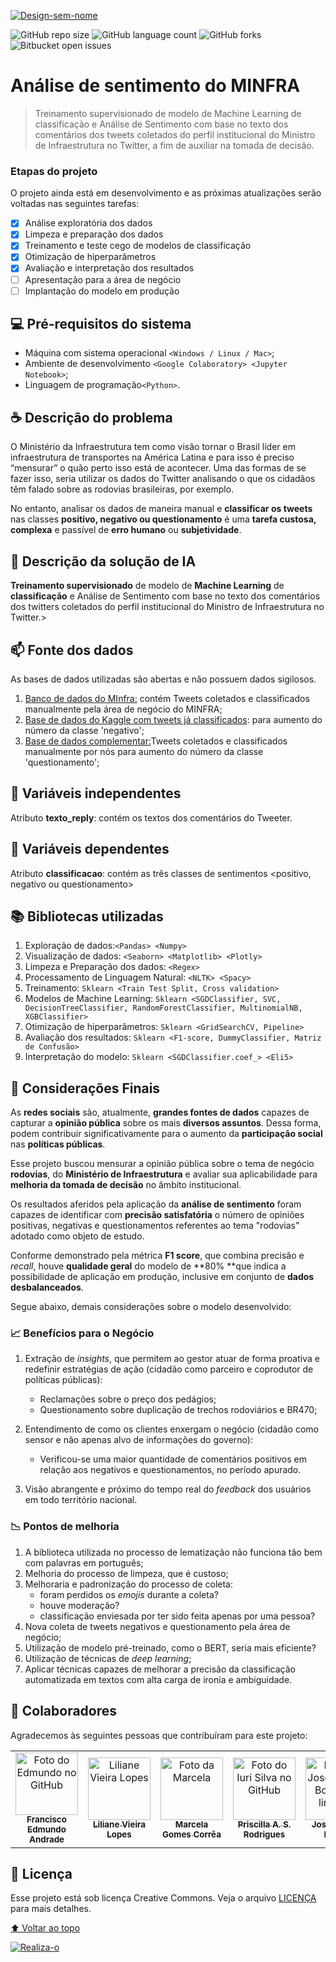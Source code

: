 <a href="https://ibb.co/CspPFFd"><img src="https://i.ibb.co/KzcKHHZ/Design-sem-nome.png" alt="Design-sem-nome" border="0"></a>

<!---Esses são exemplos. Veja https://shields.io para outras pessoas ou para personalizar este conjunto de escudos. Você pode querer incluir dependências, status do projeto e informações de licença aqui--->

![GitHub repo size](https://img.shields.io/github/repo-size/iuricode/README-template?style=for-the-badge)
![GitHub language count](https://img.shields.io/github/languages/count/iuricode/README-template?style=for-the-badge)
![GitHub forks](https://img.shields.io/github/forks/iuricode/README-template?style=for-the-badge)
![Bitbucket open issues](https://img.shields.io/bitbucket/issues/iuricode/README-template?style=for-the-badge)


# Análise de sentimento do MINFRA

> Treinamento supervisionado de modelo de Machine Learning de classificação e Análise de Sentimento com base no texto dos comentários dos tweets coletados  do perfil institucional do Ministro de Infraestrutura no Twitter, a fim de auxiliar na tomada de decisão.


### Etapas do projeto

O projeto ainda está em desenvolvimento e as próximas atualizações serão voltadas nas seguintes tarefas:

- [x] Análise exploratória dos dados
- [x] Limpeza e preparação dos dados 
- [x] Treinamento e teste cego de modelos de classificação
- [x] Otimização de hiperparâmetros
- [x] Avaliação e interpretação dos resultados
- [ ] Apresentação para a área de negócio
- [ ] Implantação do modelo em produção

## 💻 Pré-requisitos do sistema

<!---Estes são apenas requisitos de exemplo. Adicionar, duplicar ou remover conforme necessário--->
* Máquina com sistema operacional `<Windows / Linux / Mac>`;
* Ambiente de desenvolvimento  `<Google Colaboratory> <Jupyter Notebook>`;
* Linguagem de programação`<Python>`.

## ☕ Descrição do problema

O Ministério da Infraestrutura tem como visão tornar o Brasil líder em infraestrutura de transportes na América Latina e para isso é preciso “mensurar” o quão perto isso está de acontecer. Uma das formas de se fazer isso, seria utilizar os dados do Twitter analisando o que os cidadãos têm falado sobre as rodovias brasileiras, por exemplo. 

No entanto, analisar os dados de maneira manual e **classificar os tweets** nas classes **positivo, negativo ou questionamento** é uma **tarefa custosa, complexa** e passível de **erro humano** ou **subjetividade**.


## 🚀 Descrição da solução de IA

**Treinamento supervisionado** de modelo de **Machine Learning** de **classificação** e Análise de Sentimento com base no texto dos comentários dos twitters coletados  do perfil institucional do Ministro de Infraestrutura no Twitter.>


## 📫 Fonte dos dados
As bases de dados utilizadas são abertas e não possuem dados sigilosos. 

1.   [Banco de dados do MInfra:](https://github.com/marcelagomescorrea/analise_sentimento_minfra/blob/main/dados/replies_classificadas_minfra.csv) contém Tweets coletados e classificados manualmente pela área de negócio do MINFRA;
2.   [Base de dados do Kaggle com tweets já classificados](https://www.kaggle.com/augustop/portuguese-tweets-for-sentiment-analysis): para aumento do número da classe 'negativo';
3.   [Base de dados complementar:](https://github.com/marcelagomescorrea/analise_sentimento_minfra/blob/main/dados/replies_classificadas_plus.csv)Tweets coletados e classificados manualmente por nós para aumento do número da classe 'questionamento';


## :game_die: Variáveis independentes
Atributo **texto_reply**: contém os textos dos comentários do Tweeter.


## :dart: Variáveis dependentes
Atributo **classificacao**: contém as três classes de sentimentos <positivo, negativo ou questionamento>

## :books: Bibliotecas utilizadas
1. Exploração de dados:`<Pandas> <Numpy>`
2. Visualização de dados: `<Seaborn> <Matplotlib> <Plotly>`
3. Limpeza e Preparação dos dados: `<Regex>`
4. Processamento de Linguagem Natural: `<NLTK> <Spacy>`
5. Treinamento: `Sklearn <Train Test Split, Cross validation>`
6. Modelos de Machine Learning: `Sklearn <SGDClassifier, SVC, DecisionTreeClassifier, RandomForestClassifier, MultinomialNB, XGBClassifier>`
7. Otimização de hiperparâmetros: `Sklearn <GridSearchCV, Pipeline>`
8. Avaliação dos resultados: `Sklearn <F1-score, DummyClassifier, Matriz de Confusão>`
9. Interpretação do modelo:  `Sklearn <SGDClassifier.coef_> <Eli5> `

## :raised_hands: Considerações Finais 
As **redes sociais** são, atualmente, **grandes fontes de dados** capazes de capturar a **opinião pública** sobre os mais **diversos assuntos**. Dessa forma, podem contribuir significativamente para o aumento da **participação social** nas **políticas públicas**.

Esse projeto buscou mensurar a opinião pública sobre o tema de negócio  **rodovias**, do **Ministério de Infraestrutura** e avaliar sua aplicabilidade para **melhoria da tomada de decisão** no âmbito institucional. 

Os resultados aferidos pela aplicação da **análise de sentimento** foram capazes de identificar com **precisão satisfatória** o número de opiniões positivas, negativas e questionamentos referentes ao tema "rodovias" adotado como objeto de estudo.

Conforme demonstrado pela métrica **F1 score**, que combina precisão e *recall*, houve **qualidade geral** do modelo de **80% **que indica a possibilidade de aplicação em produção, inclusive em conjunto de **dados desbalanceados**.

Segue abaixo, demais considerações sobre o modelo desenvolvido:

### :chart_with_upwards_trend: **Benefícios para o Negócio**


1. Extração de *insights*, que permitem ao gestor atuar de forma proativa e redefinir estratégias de ação (cidadão como parceiro e coprodutor de políticas públicas):
   - Reclamações sobre o preço dos pedágios;
   - Questionamento sobre duplicação de trechos rodoviários e BR470;
      
2. Entendimento de como os clientes enxergam o negócio (cidadão como sensor e não apenas alvo de informações do governo):
      - Verificou-se uma maior quantidade de comentários positivos em relação aos negativos e questionamentos, no período apurado. 

3. Visão abrangente e próximo do tempo real do *feedback* dos usuários em todo território nacional.


### :chart_with_downwards_trend: **Pontos de melhoria**

1.  A biblioteca utilizada no processo de lematização não funciona tão bem com palavras em português;
2.  Melhoria do processo de limpeza, que é custoso;
3.  Melhoraria e padronização do processo de coleta:
    - foram perdidos os *emojis* durante a coleta?
    - houve moderação?
    - classificação enviesada por ter sido feita apenas por uma pessoa?
4.  Nova coleta de tweets negativos e questionamento pela área de negócio;
5.  Utilização de modelo pré-treinado, como o BERT, seria mais eficiente?
6.  Utilização de técnicas de *deep learning*;
7.  Aplicar técnicas capazes de melhorar a precisão da classificação automatizada em textos com alta carga de ironia e ambiguidade. 

## 🤝 Colaboradores

Agradecemos às seguintes pessoas que contribuíram para este projeto:

<table>
  <tr>
    <td align="center">
      <a href="#">
        <img src="https://media-exp1.licdn.com/dms/image/C5603AQFj0jsCGywiOg/profile-displayphoto-shrink_800_800/0/1516350646007?e=1645056000&v=beta&t=Y8a5qAi_LOnTUJgehh6PQ-HxXgYfolcCBdewhec0sf0" width="100px;" alt="Foto do Edmundo no GitHub"/><br>
        <sub>
          <b>Francisco Edmundo Andrade</b>
        </sub>
      </a>
    </td>
    <td align="center">
      <a href="#">
        <img src="https://media-exp1.licdn.com/dms/image/C4E03AQGzjEUjiIvC8g/profile-displayphoto-shrink_800_800/0/1637205640390?e=1645056000&v=beta&t=KGobfhdsFnnCbUWH9u7m02IVpc2SNd6OGWqXH0-C2sw" width="100px;" alt="Liliane Vieira Lopes"/><br>
        <sub>
          <b>Liliane Vieira Lopes</b>
        </sub>
      </a>
    </td>
    <td align="center">
      <a href="#">
        <img src="https://media-exp1.licdn.com/dms/image/C5603AQF7135aqFs7ag/profile-displayphoto-shrink_800_800/0/1517602492222?e=1645056000&v=beta&t=0nN7RJNov3ZVdy3h-JOUf9Hb06z2H8vUhsM_QeJGFec" width="100px;" alt="Foto da Marcela"/><br>
        <sub>
          <b>Marcela Gomes Corrêa</b>
        </sub>
      </a>
    </td>
    <td align="center">
      <a href="#">
        <img src="https://scontent.fbsb3-1.fna.fbcdn.net/v/t31.18172-8/340515_10150313675155895_948037750_o.jpg?_nc_cat=103&ccb=1-5&_nc_sid=174925&_nc_eui2=AeEZ2wUYSl6Hh4-GjqfW5mKaOqSqyuq0G5A6pKrK6rQbkAFDlMQg0AU3hvw1bTwe7RMNkVSRrGfRwchUpKjNn5Ph&_nc_ohc=DCVeWz8fF64AX-9aSsA&_nc_ht=scontent.fbsb3-1.fna&oh=00_AT_6bzsGquJ5-q7R8IXtVtS0cI0kdO7MdqrtbCuFWajg9A&oe=61DDE495" width="100px;" alt="Foto do Iuri Silva no GitHub"/><br>
        <sub>
          <b>Priscilla A. S. Rodrigues</b>
        </sub>
      </a>
    </td>
    <td align="center">
      <a href="#">
        <img src="https://media-exp1.licdn.com/dms/image/C4E03AQFbvlQwbdb4Kw/profile-displayphoto-shrink_800_800/0/1516338237063?e=1645056000&v=beta&t=fspFF5TSjafN5DNrVJyI5R2uHz7uwSN5msITPTZUrV8" width="100px;" alt="Foto do Jose Renato Borelli no linkedin"/><br>
        <sub>
          <b>Jose Renato Borelli</b>
        </sub>
      </a>
    </td>
  </tr>
</table>



## 📝 Licença

Esse projeto está sob licença Creative Commons. Veja o arquivo [LICENÇA](LICENSE.md) para mais detalhes.


[⬆ Voltar ao topo](#analise-de-sentimento-do-minfra)<br>

<a href="https://ibb.co/6wwFdfR"><img src="https://i.ibb.co/g99JnBM/Realiza-o.png" alt="Realiza-o" border="0"></a>

